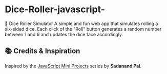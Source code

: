 # Dice-Roller-javascript-
🎲 Dice Roller Simulator A simple and fun web app that simulates rolling a six-sided dice. Each click of the "Roll" button generates a random number between 1 and 6 and updates the dice face accordingly.

## 📚 Credits & Inspiration
Inspired by the [JavaScript Mini Projects](https://github.com/sadanandpai/javascript-mini-projects) series by **Sadanand Pai**.

